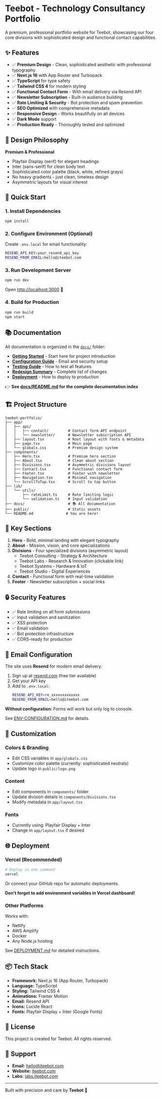 # Teebot - Technology Consultancy Portfolio

A premium, professional portfolio website for Teebot, showcasing our four core divisions with sophisticated design and functional contact capabilities.

## ✨ Features

- ✅ **Premium Design** - Clean, sophisticated aesthetic with professional typography
- ✅ **Next.js 16** with App Router and Turbopack
- ✅ **TypeScript** for type safety
- ✅ **Tailwind CSS 4** for modern styling
- ✅ **Functional Contact Form** - With email delivery via Resend API
- ✅ **Newsletter Subscription** - Built-in audience building
- ✅ **Rate Limiting & Security** - Bot protection and spam prevention
- ✅ **SEO Optimized** with comprehensive metadata
- ✅ **Responsive Design** - Works beautifully on all devices
- ✅ **Dark Mode** support
- ✅ **Production Ready** - Thoroughly tested and optimized

## 🎨 Design Philosophy

**Premium & Professional**
- Playfair Display (serif) for elegant headings
- Inter (sans-serif) for clean body text
- Sophisticated color palette (black, white, refined grays)
- No heavy gradients - just clean, timeless design
- Asymmetric layouts for visual interest

## 🚀 Quick Start

### 1. Install Dependencies
```bash
npm install
```

### 2. Configure Environment (Optional)
Create `.env.local` for email functionality:
```bash
RESEND_API_KEY=your_resend_api_key
RESEND_FROM_EMAIL=hello@iteebot.com
```

### 3. Run Development Server
```bash
npm run dev
```

Open [http://localhost:3000](http://localhost:3000) 🎉

### 4. Build for Production
```bash
npm run build
npm start
```

## 📚 Documentation

All documentation is organized in the [`docs/`](./docs) folder:

- **[Getting Started](./docs/START-HERE.md)** - Start here for project introduction
- **[Configuration Guide](./docs/ENV-CONFIGURATION.md)** - Email and security setup
- **[Testing Guide](./docs/TESTING-GUIDE.md)** - How to test all features
- **[Redesign Summary](./docs/REDESIGN-SUMMARY.md)** - Complete list of changes
- **[Deployment](./docs/DEPLOYMENT.md)** - How to deploy to production

👉 **See [docs/README.md](./docs/README.md) for the complete documentation index**

## 🏗️ Project Structure

```
teebot-portfolio/
├── app/
│   ├── api/
│   │   ├── contact/         # Contact form API endpoint
│   │   └── newsletter/      # Newsletter subscription API
│   ├── layout.tsx           # Root layout with fonts & metadata
│   ├── page.tsx             # Main page
│   └── globals.css          # Premium design system
├── components/
│   ├── Hero.tsx             # Premium hero section
│   ├── About.tsx            # Clean about section
│   ├── Divisions.tsx        # Asymmetric divisions layout
│   ├── Contact.tsx          # Functional contact form
│   ├── Footer.tsx           # Footer with newsletter
│   ├── Navigation.tsx       # Minimal navigation
│   └── ScrollToTop.tsx      # Scroll to top button
├── lib/
│   └── utils/
│       ├── rateLimit.ts     # Rate limiting logic
│       └── validation.ts    # Input validation
├── docs/                    # 📚 All documentation
├── public/                  # Static assets
└── README.md               # You are here!
```

## 🎯 Key Sections

1. **Hero** - Bold, minimal landing with elegant typography
2. **About** - Mission, vision, and core specializations
3. **Divisions** - Four specialized divisions (asymmetric layout)
   - Teebot Consulting - Strategy & Architecture
   - Teebot Labs - Research & Innovation (clickable link)
   - Teebot Systems - Hardware & IoT
   - Teebot Studio - Digital Experiences
4. **Contact** - Functional form with real-time validation
5. **Footer** - Newsletter subscription + social links

## 🔒 Security Features

- ✅ Rate limiting on all form submissions
- ✅ Input validation and sanitization
- ✅ XSS protection
- ✅ Email validation
- ✅ Bot protection infrastructure
- ✅ CORS-ready for production

## 📧 Email Configuration

The site uses **Resend** for modern email delivery:

1. Sign up at [resend.com](https://resend.com) (free tier available)
2. Get your API key
3. Add to `.env.local`:
   ```bash
   RESEND_API_KEY=re_xxxxxxxxxxxxx
   RESEND_FROM_EMAIL=hello@iteebot.com
   ```

**Without configuration:** Forms will work but only log to console.

See [ENV-CONFIGURATION.md](./docs/ENV-CONFIGURATION.md) for details.

## 🎨 Customization

### Colors & Branding
- Edit CSS variables in `app/globals.css`
- Customize color palette (currently: sophisticated neutrals)
- Update logo in `public/logo.png`

### Content
- Edit components in `components/` folder
- Update division details in `components/Divisions.tsx`
- Modify metadata in `app/layout.tsx`

### Fonts
- Currently using: Playfair Display + Inter
- Change in `app/layout.tsx` if desired

## 🌐 Deployment

### Vercel (Recommended)
```bash
# Deploy in one command
vercel
```

Or connect your GitHub repo for automatic deployments.

**Don't forget to add environment variables in Vercel dashboard!**

### Other Platforms
Works with:
- Netlify
- AWS Amplify  
- Docker
- Any Node.js hosting

See [DEPLOYMENT.md](./docs/DEPLOYMENT.md) for detailed instructions.

## 📦 Tech Stack

- **Framework:** Next.js 16 (App Router, Turbopack)
- **Language:** TypeScript
- **Styling:** Tailwind CSS 4
- **Animations:** Framer Motion
- **Email:** Resend API
- **Icons:** Lucide React
- **Fonts:** Playfair Display + Inter (Google Fonts)

## 📝 License

This project is created for Teebot. All rights reserved.

## 🤝 Support

- **Email:** hello@iteebot.com
- **Website:** [iteebot.com](https://iteebot.com)
- **Labs:** [labs.iteebot.com](https://labs.iteebot.com)

---

Built with precision and care by **Teebot** 🚀

